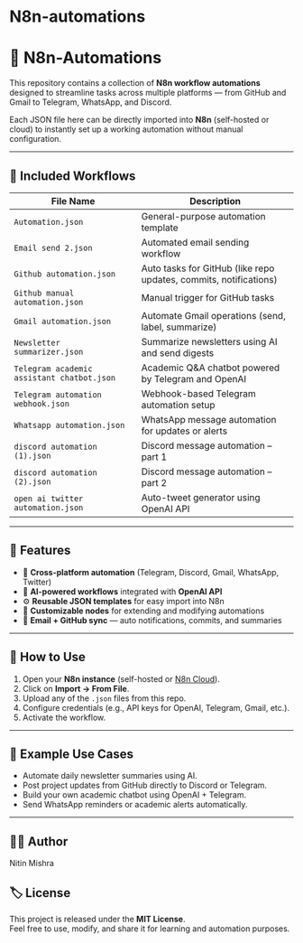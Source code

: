 # N8n-automations
# 🤖 N8n-Automations

This repository contains a collection of **N8n workflow automations** designed to streamline tasks across multiple platforms — from GitHub and Gmail to Telegram, WhatsApp, and Discord.  

Each JSON file here can be directly imported into **N8n** (self-hosted or cloud) to instantly set up a working automation without manual configuration.

---

## 📂 Included Workflows

| File Name | Description |
|------------|-------------|
| `Automation.json` | General-purpose automation template |
| `Email send 2.json` | Automated email sending workflow |
| `Github automation.json` | Auto tasks for GitHub (like repo updates, commits, notifications) |
| `Github manual automation.json` | Manual trigger for GitHub tasks |
| `Gmail automation.json` | Automate Gmail operations (send, label, summarize) |
| `Newsletter summarizer.json` | Summarize newsletters using AI and send digests |
| `Telegram academic assistant chatbot.json` | Academic Q&A chatbot powered by Telegram and OpenAI |
| `Telegram automation webhook.json` | Webhook-based Telegram automation setup |
| `Whatsapp automation.json` | WhatsApp message automation for updates or alerts |
| `discord automation (1).json` | Discord message automation – part 1 |
| `discord automation (2).json` | Discord message automation – part 2 |
| `open ai twitter automation.json` | Auto-tweet generator using OpenAI API |

---

## 🧠 Features

- 🔗 **Cross-platform automation** (Telegram, Discord, Gmail, WhatsApp, Twitter)
- 🤖 **AI-powered workflows** integrated with **OpenAI API**
- ⚙️ **Reusable JSON templates** for easy import into N8n
- 🧩 **Customizable nodes** for extending and modifying automations
- 📨 **Email + GitHub sync** — auto notifications, commits, and summaries

---

## 🚀 How to Use

1. Open your **N8n instance** (self-hosted or [N8n Cloud](https://n8n.io)).
2. Click on **Import → From File**.
3. Upload any of the `.json` files from this repo.
4. Configure credentials (e.g., API keys for OpenAI, Telegram, Gmail, etc.).
5. Activate the workflow.

---

## 🧩 Example Use Cases

- Automate daily newsletter summaries using AI.  
- Post project updates from GitHub directly to Discord or Telegram.  
- Build your own academic chatbot using OpenAI + Telegram.  
- Send WhatsApp reminders or academic alerts automatically.

---

## 🧑‍💻 Author
Nitin Mishra 

## 🏷️ License
This project is released under the **MIT License**.  
Feel free to use, modify, and share it for learning and automation purposes.
